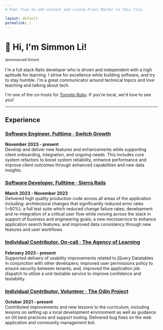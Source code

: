 ```yaml
---
# Feel free to add content and custom Front Matter to this file.

layout: default
permalink: /
---
```


# &#128075; Hi, I'm Simmon Li!
<small>(pronounced Simon)</small>
<br><br>
I'm a full stack Rails developer who is driven and independent with a high aptitude for learning. I strive for excellence while building software, and try to stay humble. I'm a great communicator around technical topics and love teaching and talking about tech.

I'm one of the co-hosts for [Toronto Ruby](https://toronto-ruby.com/). If you're local, we'd love to see you!

---
## Experience
### [Software Engineer, Fulltime &middot; Switch Growth](/projects/switch)
**November 2023 - present**  
Develop and deliver new features and enhancements while supporting client onboarding, integration, and ongoing needs. This includes core system refactors to boost system reliability, enhance performance and improve client outcomes through enhanced capabilities and new data insights.  

### [Software Developer, Fulltime &middot; Sierra Rails](/projects/eznewswire)
**March 2023 - November 2023**  
Delivered high quality production code across all areas of the application including: architectural changes that significantly reduced error rates (~60%); a full test suite which reduced change failure rates; development and re-integration of a critical user flow while moving across the stack in support of business and engineering goals; a new microservice to enhance application search features; and improved data consistency through new features and user workflows

### [Individual Contributor, On-call &middot; The Agency of Learning](/projects/casa)
**February 2023 - present**  
Supported delivery of usability improvements related to jQuery Datatables in conjunction with other developers; improved user permissions policy to ensure security between tenants; and, improved the application job dispatch to utilize a unit-testable service to improve confidence and testability.

### [Individual Contributor, Volunteer &middot; The Odin Project](/projects/odin)
**October 2021 - present**  
Contributed improvements and new lessons to the curriculum, including lessons on setting up a local development environment as well as guidance on Git best practices and support tooling. Delivered bug fixes on the web application and community management bot.
